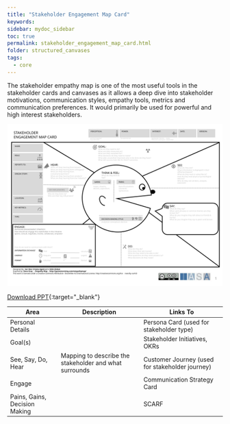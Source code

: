 ```yaml
---
title: "Stakeholder Engagement Map Card"
keywords: 
sidebar: mydoc_sidebar
toc: true
permalink: stakeholder_engagement_map_card.html
folder: structured_canvases
tags: 
  - core
---
```


The stakeholder empathy map is one of the most useful tools in the stakeholder cards and canvases as it allows a deep dive into stakeholder motivations, communication styles, empathy tools, metrics and communication preferences. It would primarily be used for powerful and high interest stakeholders.

![image001](media/stakeholder_engagement_map_card001.svg)

[Download PPT](media/ppt/stakeholder_engagement_map_card.ppt){:target="_blank"}

| Area                          | Description                                            | Links To                                        |
| ----------------------------- | ------------------------------------------------------ | ----------------------------------------------- |
| Personal Details              |                                                        | Persona Card (used for stakeholder type)        |
| Goal(s)                       |                                                        | Stakeholder Initiatives, OKRs                   |
| See, Say, Do, Hear            | Mapping to describe the stakeholder and what surrounds | Customer Journey (used for stakeholder journey) |
| Engage                        |                                                        | Communication Strategy Card                     |
| Pains, Gains, Decision Making |                                                        | SCARF                                           |